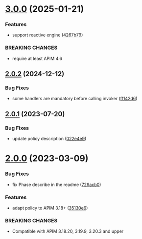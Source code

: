 # [3.0.0](https://github.com/gravitee-io/gravitee-policy-traffic-shadowing/compare/2.0.2...3.0.0) (2025-01-21)


### Features

* support reactive engine ([4267b79](https://github.com/gravitee-io/gravitee-policy-traffic-shadowing/commit/4267b7976c062e20db76a98b7c9e106a6386f405))


### BREAKING CHANGES

* require at least APIM 4.6

## [2.0.2](https://github.com/gravitee-io/gravitee-policy-traffic-shadowing/compare/2.0.1...2.0.2) (2024-12-12)


### Bug Fixes

* some handlers are mandatory before calling invoker ([ff142d6](https://github.com/gravitee-io/gravitee-policy-traffic-shadowing/commit/ff142d6c85185bd2604c5754abd1a2e1a7fc4915))

## [2.0.1](https://github.com/gravitee-io/gravitee-policy-traffic-shadowing/compare/2.0.0...2.0.1) (2023-07-20)


### Bug Fixes

* update policy description ([022e4e9](https://github.com/gravitee-io/gravitee-policy-traffic-shadowing/commit/022e4e9b8ca8647fd1e83abf9635d2ceb24af98e))

# [2.0.0](https://github.com/gravitee-io/gravitee-policy-traffic-shadowing/compare/1.1.0...2.0.0) (2023-03-09)


### Bug Fixes

* fix Phase describe in the readme ([729acb0](https://github.com/gravitee-io/gravitee-policy-traffic-shadowing/commit/729acb0d0224f795ab9f799a03be81af104ae879))


### Features

* adapt policy to APIM 3.18+ ([35130e6](https://github.com/gravitee-io/gravitee-policy-traffic-shadowing/commit/35130e64719b8d55d5953bc5eb4fd3502d05860f))


### BREAKING CHANGES

* Compatible with APIM 3.18.20, 3.19.9, 3.20.3 and upper
